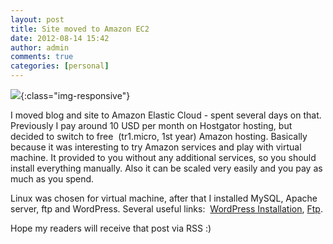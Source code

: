 ```yaml
---
layout: post
title: Site moved to Amazon EC2
date: 2012-08-14 15:42
author: admin
comments: true
categories: [personal]
---
```

![](/blog/images/uploads/2012/08/AroundApp.png){:class="img-responsive"}

I moved blog and site to Amazon Elastic Cloud - spent several days on that. Previously I pay around 10 USD per month on Hostgator hosting, but decided to switch to free  (tr1.micro, 1st year) Amazon hosting. Basically because it was interesting to try Amazon services and play with virtual machine. It provided to you without any additional services, so you should install everything manually. Also it can be scaled very easily and you pay as much as you spend.

Linux was chosen for virtual machine, after that I installed MySQL, Apache server, ftp and WordPress. Several useful links:  <a href="http://coenraets.org/blog/2012/01/setting-up-wordpress-on-amazon-ec2-in-5-minutes/">WordPress Installation</a>, <a href="http://www.synergycode.com/knowledgebase/blog/item/ftp-server-on-amazon-ec2">Ftp</a>.

Hope my readers will receive that post via RSS :)
